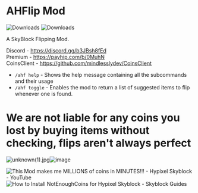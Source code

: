 # AHFlip Mod

<img alt="Downloads" src="https://img.shields.io/github/downloads/mindlesslydev/notenoughcoins/total.svg" />
<img alt="Downloads" src="https://img.shields.io/endpoint.svg?url=https%3A%2F%2Fshieldsio-patreon.vercel.app%2Fapi%3Fusername%3Drobothanzo%26type%3Dpatrons" />

A SkyBlock Flipping Mod.

Discord - https://discord.gg/b3JBsh8fEd<br/>
Premium - https://payhip.com/b/0MuhN<br/>
CoinsClient - https://github.com/mindlesslydev/CoinsClient

- `/ahf help` - Shows the help message containing all the subcommands and their usage
- `/ahf toggle` - Enables the mod to return a list of suggested items to flip whenever one is found.


# We are not liable for any coins you lost by buying items without checking, flips aren't always perfect


<img src="blob:chrome-untrusted://media-app/f4c18207-faa7-44d0-a3dd-3ae59216098c" alt="unknown(1).jpg"/>![image](https://user-images.githubusercontent.com/104255266/164892036-ca6c31c7-08d2-4cb9-a969-ba3aea943895.png)







<img src="https://i.ytimg.com/vi/yI14Q_R0WP4/maxresdefault.jpg" alt="This Mod makes me MILLIONS of coins in MINUTES!!! - Hypixel Skyblock -  YouTube"/>



<img src="https://skyblockguides.com/wp-content/uploads/2022/04/maxresdefault-13.jpg" alt="How to Install NotEnoughCoins for Hypixel Skyblock - Skyblock Guides"/>



